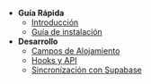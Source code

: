 - **Guía Rápida**
  - [Introducción](/README.md)
  - [Guía de instalación](guia-instalacion.md)
- **Desarrollo**
  - [Campos de Alojamiento](campos-alojamiento.md)
  - [Hooks y API](api-hooks.md)
  - [Sincronización con Supabase](sincronizacion-supabase.md)
